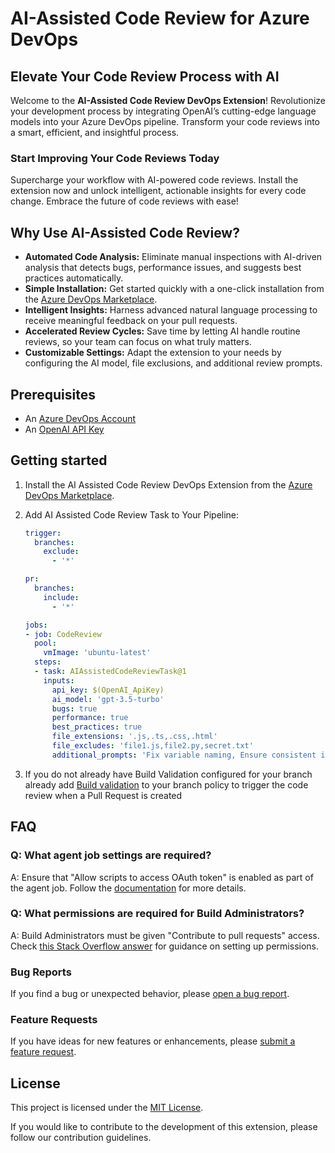 
# AI-Assisted Code Review for Azure DevOps

## Elevate Your Code Review Process with AI

Welcome to the **AI-Assisted Code Review DevOps Extension**! Revolutionize your development process by integrating OpenAI’s cutting-edge language models into your Azure DevOps pipeline. Transform your code reviews into a smart, efficient, and insightful process.

### Start Improving Your Code Reviews Today

Supercharge your workflow with AI-powered code reviews. Install the extension now and unlock intelligent, actionable insights for every code change. Embrace the future of code reviews with ease!

## Why Use AI-Assisted Code Review?

- **Automated Code Analysis:** Eliminate manual inspections with AI-driven analysis that detects bugs, performance issues, and suggests best practices automatically.
- **Simple Installation:** Get started quickly with a one-click installation from the [Azure DevOps Marketplace](https://marketplace.visualstudio.com/items?itemName=AidanCole.oaicr).
- **Intelligent Insights:** Harness advanced natural language processing to receive meaningful feedback on your pull requests.
- **Accelerated Review Cycles:** Save time by letting AI handle routine reviews, so your team can focus on what truly matters.
- **Customizable Settings:** Adapt the extension to your needs by configuring the AI model, file exclusions, and additional review prompts.

## Prerequisites

- An [Azure DevOps Account](https://dev.azure.com/)
- An [OpenAI API Key](https://platform.openai.com/docs/overview)

## Getting started

1. Install the AI Assisted Code Review DevOps Extension from the [Azure DevOps Marketplace]([https://marketplace.visualstudio.com/azuredevops](https://marketplace.visualstudio.com/items?itemName=JithinJojiAnchanattu.ai-assisted-code-review)).
2. Add AI Assisted Code Review Task to Your Pipeline:

   ```yaml
   trigger:
     branches:
       exclude:
         - '*'

   pr:
     branches:
       include:
         - '*'

   jobs:
   - job: CodeReview
     pool:
       vmImage: 'ubuntu-latest'
     steps:
     - task: AIAssistedCodeReviewTask@1
       inputs:
         api_key: $(OpenAI_ApiKey)
         ai_model: 'gpt-3.5-turbo'
         bugs: true
         performance: true
         best_practices: true
         file_extensions: '.js,.ts,.css,.html'
         file_excludes: 'file1.js,file2.py,secret.txt'
         additional_prompts: 'Fix variable naming, Ensure consistent indentation, Review error handling approach'`

3. If you do not already have Build Validation configured for your branch already add [Build validation](https://learn.microsoft.com/en-us/azure/devops/repos/git/branch-policies?view=azure-devops&tabs=browser#build-validation) to your branch policy to trigger the code review when a Pull Request is created

## FAQ

### Q: What agent job settings are required?

A: Ensure that "Allow scripts to access OAuth token" is enabled as part of the agent job. Follow the [documentation](https://learn.microsoft.com/en-us/azure/devops/pipelines/build/options?view=azure-devops#allow-scripts-to-access-the-oauth-token) for more details.

### Q: What permissions are required for Build Administrators?

A: Build Administrators must be given "Contribute to pull requests" access. Check [this Stack Overflow answer](https://stackoverflow.com/a/57985733) for guidance on setting up permissions.

### Bug Reports

If you find a bug or unexpected behavior, please [open a bug report](https://github.com/jithinanchanattu/AI-Assisted-Code-Review/issues/new?assignees=&labels=bug&template=bug_report.md&title=).

### Feature Requests

If you have ideas for new features or enhancements, please [submit a feature request](https://github.com/jithinanchanattu/AI-Assisted-Code-Review/issues/new?assignees=&labels=enhancement&template=feature_request.md&title=).

## License

This project is licensed under the [MIT License](LICENSE).

If you would like to contribute to the development of this extension, please follow our contribution guidelines.
